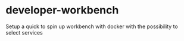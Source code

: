 # developer-workbench
Setup a quick to spin up workbench with docker with the possibility to select services
